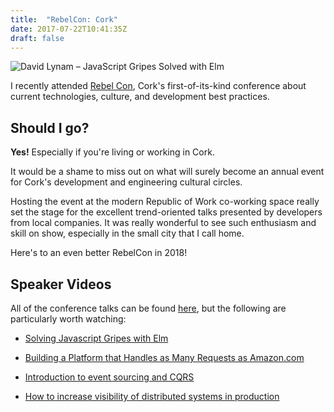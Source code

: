 ```yaml
---
title:  "RebelCon: Cork"
date: 2017-07-22T10:41:35Z
draft: false
---
```


![David Lynam – JavaScript Gripes Solved with Elm](/assets/images/rebelcon.jpg)

I recently attended [Rebel Con][rebelcon], Cork's first-of-its-kind conference about current technologies, 
culture, and development best practices.

## Should I go?

**Yes!** Especially if you're living or working in Cork.

It would be a shame to miss out on what will surely become an annual event for Cork's development and 
engineering cultural circles.

Hosting the event at the modern Republic of Work co-working space really set the stage for the excellent 
trend-oriented talks presented by developers from local companies. It was really wonderful to see 
such enthusiasm and skill on show, especially in the small city that I call home.
 
Here's to an even better RebelCon in 2018!

 
## Speaker Videos

All of the conference talks can be found [here][rebelVideos], but the following are particularly worth watching:

* [Solving Javascript Gripes with Elm][elm]

* [Building a Platform that Handles as Many Requests as Amazon.com][requests]

* [Introduction to event sourcing and CQRS][duncan]

* [How to increase visibility of distributed systems in production][monitoring]


[rebelcon]: http://www.rebelcon2017.com/
[rebelVideos]:  https://www.youtube.com/channel/UCQGeTJ1HbnZQN5NU_Tf7otg

[elm]:  https://www.youtube.com/watch?v=-eizeEAn-KA
[requests]: https://www.youtube.com/watch?v=xt3fo6WWnuU
[duncan]: https://www.youtube.com/watch?v=kpM5gCLF1Zc
[monitoring]: https://www.youtube.com/watch?v=_zjqMzCeHnU